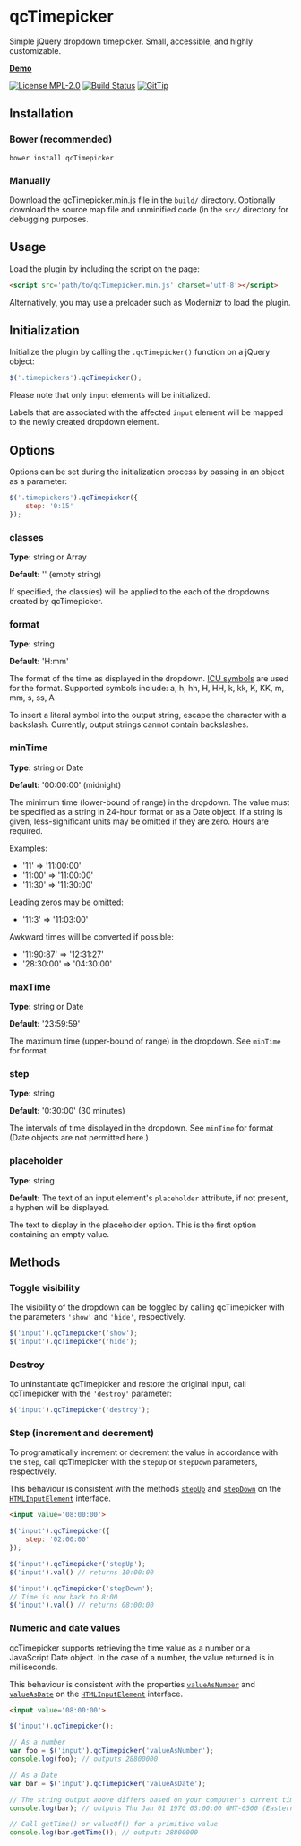 # qcTimepicker

Simple jQuery dropdown timepicker. Small, accessible, and highly customizable.

[**Demo**](http://jsfiddle.net/gh/get/jquery/edge/RinkAttendant6/qcTimepicker/tree/master/Demo)

[![License MPL-2.0](https://img.shields.io/badge/license-MPL--2.0-yellowgreen.svg)](https://github.com/RinkAttendant6/qcTimepicker/blob/master/LICENSE)
[![Build Status](https://travis-ci.org/RinkAttendant6/qcTimepicker.svg?branch=master)](https://travis-ci.org/RinkAttendant6/qcTimepicker)
[![GitTip](https://img.shields.io/gittip/RinkAttendant6.svg)](https://www.gittip.com/RinkAttendant6/)

## Installation

### Bower (recommended)

    bower install qcTimepicker

### Manually

Download the qcTimepicker.min.js file in the `build/` directory. Optionally
download the source map file and unminified code (in the `src/` directory for 
debugging purposes.

## Usage

Load the plugin by including the script on the page:

```html
<script src='path/to/qcTimepicker.min.js' charset='utf-8'></script>
```

Alternatively, you may use a preloader such as Modernizr to load the plugin.

## Initialization

Initialize the plugin by calling the `.qcTimepicker()` function on a jQuery
object:

```js
$('.timepickers').qcTimepicker();
```

Please note that only `input` elements will be initialized.

Labels that are associated with the affected `input` element will be mapped to
the newly created dropdown element.

## Options

Options can be set during the initialization process by passing in an object
as a parameter:

```js
$('.timepickers').qcTimepicker({
    step: '0:15'
});
```

### classes

**Type:** string or Array

**Default:** '' (empty string)

If specified, the class(es) will be applied to the each of the dropdowns
created by qcTimepicker.

### format

**Type:** string

**Default:** 'H:mm'

The format of the time as displayed in the dropdown.
[ICU symbols](http://userguide.icu-project.org/formatparse/datetime) are used
for the format. Supported symbols include: a, h, hh, H, HH, k, kk, K, KK, m,
mm, s, ss, A

To insert a literal symbol into the output string, escape the character with a
backslash. Currently, output strings cannot contain backslashes.

### minTime

**Type:** string or Date

**Default:** '00:00:00' (midnight)

The minimum time (lower-bound of range) in the dropdown. The value must be
specified as a string in 24-hour format or as a Date object. If a string is
given, less-significant units may be omitted if they are zero. Hours are
required.

Examples:

  - '11' => '11:00:00'
  - '11:00' => '11:00:00'
  - '11:30' => '11:30:00'

Leading zeros may be omitted:

  - '11:3' => '11:03:00'

Awkward times will be converted if possible:

  - '11:90:87' => '12:31:27'
  - '28:30:00' => '04:30:00'

### maxTime

**Type:** string or Date

**Default:** '23:59:59'

The maximum time (upper-bound of range) in the dropdown. See `minTime` for
format.

### step

**Type:** string

**Default:** '0:30:00' (30 minutes)

The intervals of time displayed in the dropdown. See `minTime` for format (Date
objects are not permitted here.)

### placeholder

**Type:** string

**Default:** The text of an input element's `placeholder` attribute, if not present,
a hyphen will be displayed.

The text to display in the placeholder option. This is the first option
containing an empty value.

## Methods

### Toggle visibility

The visibility of the dropdown can be toggled by calling qcTimepicker with the
parameters `'show'` and `'hide'`, respectively.

```js
$('input').qcTimepicker('show');
$('input').qcTimepicker('hide');
```

### Destroy

To uninstantiate qcTimepicker and restore the original input, call qcTimepicker
with the `'destroy'` parameter:

```js
$('input').qcTimepicker('destroy');
```

### Step (increment and decrement)

To programatically increment or decrement the value in accordance with the
`step`, call qcTimepicker with the `stepUp` or `stepDown` parameters,
respectively.

This behaviour is consistent with the methods
[`stepUp`](https://www.w3.org/TR/html51/forms.html#dom-input-stepup) and 
[`stepDown`](https://http://www.w3.org/TR/html51/forms.html#dom-input-stepdown)
on the [`HTMLInputElement`](https://developer.mozilla.org/en/docs/Web/API/HTMLInputElement)
interface.

```html
<input value='08:00:00'>
```

```js
$('input').qcTimepicker({
    step: '02:00:00'
});

$('input').qcTimepicker('stepUp');
$('input').val() // returns 10:00:00

$('input').qcTimepicker('stepDown');
// Time is now back to 8:00
$('input').val() // returns 08:00:00
```

### Numeric and date values

qcTimepicker supports retrieving the time value as a number or a JavaScript
Date object. In the case of a number, the value returned is in milliseconds.

This behaviour is consistent with the properties
[`valueAsNumber`](https://www.w3.org/TR/html51/forms.html#dom-input-valueasnumber)
and [`valueAsDate`](https://www.w3.org/TR/html51/forms.html#dom-input-valueasdate)
on the [`HTMLInputElement`](https://developer.mozilla.org/en/docs/Web/API/HTMLInputElement)
interface.

```html
<input value='08:00:00'>
```

```js
$('input').qcTimepicker();

// As a number
var foo = $('input').qcTimepicker('valueAsNumber');
console.log(foo); // outputs 28800000

// As a Date
var bar = $('input').qcTimepicker('valueAsDate');

// The string output above differs based on your computer's current time zone
console.log(bar); // outputs Thu Jan 01 1970 03:00:00 GMT-0500 (Eastern Standard Time)

// Call getTime() or valueOf() for a primitive value
console.log(bar.getTime()); // outputs 28800000
```